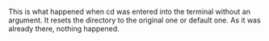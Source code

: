 This is what happened when cd was entered into the terminal without an argument. It resets the directory to the original one or default one. As it was already there, nothing happened.
